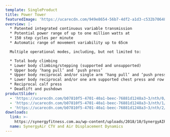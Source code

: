 ```yaml
---
template: SingleProduct
title: Power Tower
featuredImage: 'https://ucarecdn.com/949e8654-56b7-4df2-a1d3-c532b70648c3/'
overview: |-
  * Patented integrated continuous variable transmission
  * Potential power range of up to one million watts at
  * 150 step cycles per minute
  * Automatic range of movement variability up to 65cm

  Multiple operational modes, including, but not limited to:

  * Total body climbing
  * Lower body climbing/stepping (supported and unsupported)
  * Upper body ‘hang pull’ and ‘push press’
  * Upper body reciprocal and/or single arm ‘hang pull’ and ‘push press’
  * Lower body reciprocal and/or one arm supported chest press and row
  * Reciprocal calf press
  * Deadlift and pushdown
productSlider:
  - 'https://ucarecdn.com/b07810f5-4701-40a1-beec-76881d1248a3~3/nth/0/'
  - 'https://ucarecdn.com/b07810f5-4701-40a1-beec-76881d1248a3~3/nth/1/'
  - 'https://ucarecdn.com/b07810f5-4701-40a1-beec-76881d1248a3~3/nth/2/'
downloads:
  link: >-
    https://synergyfitness.com.au/wp-content/uploads/2018/10/SynergyAIR-CVT-and-Air-Displacement-Dynamics.pdf
  name: SynergyAir CTV and Air Displacement Dynamics
---
```



